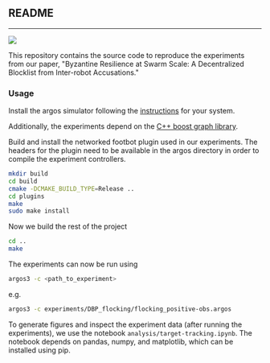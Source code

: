 ## README
 * * *

![](flocking.gif)

This repository contains the source code to reproduce the experiments from our paper, "Byzantine Resilience at Swarm Scale: A Decentralized Blocklist from Inter-robot Accusations."

### Usage

Install the argos simulator following the [instructions](https://www.argos-sim.info/user_manual.php) for your system.

Additionally, the experiments depend on the [C++ boost graph library](https://www.boost.org/doc/libs/1_81_0/more/getting_started/index.html).

Build and install the networked footbot plugin used in our experiments. The headers for the plugin need to be available in the argos directory in order to compile the experiment controllers.

```bash
mkdir build
cd build
cmake -DCMAKE_BUILD_TYPE=Release ..
cd plugins
make
sudo make install
```

Now we build the rest of the project

```bash
cd ..
make
```

The experiments can now be run using

```bash
argos3 -c <path_to_experiment>
```

e.g.

```bash
argos3 -c experiments/DBP_flocking/flocking_positive-obs.argos
```

To generate figures and inspect the experiment data (after running the experiments), we use the notebook `analysis/target-tracking.ipynb`. The notebook depends on pandas, numpy, and matplotlib, which can be installed using pip.
